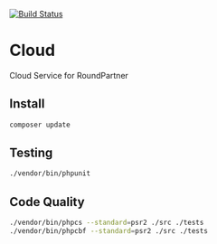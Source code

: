 [![Build Status](https://travis-ci.org/roundpartner/cloud.svg?branch=master)](https://travis-ci.org/roundpartner/cloud)
# Cloud
Cloud Service for RoundPartner

## Install
```bash
composer update
```
## Testing
```bash
./vendor/bin/phpunit
```
## Code Quality
```bash
./vendor/bin/phpcs --standard=psr2 ./src ./tests
./vendor/bin/phpcbf --standard=psr2 ./src ./tests
```
